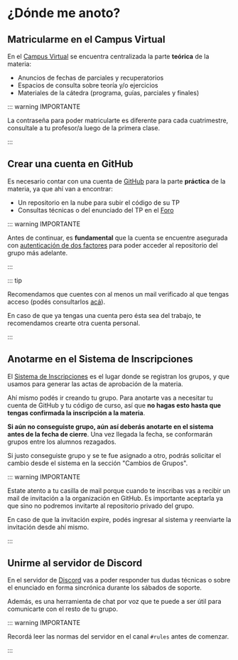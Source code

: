 # ¿Dónde me anoto?

## Matricularme en el Campus Virtual

En el [Campus Virtual](https://faq.utnso.com.ar/cv) se encuentra centralizada la
parte **teórica** de la materia:

- Anuncios de fechas de parciales y recuperatorios
- Espacios de consulta sobre teoría y/o ejercicios
- Materiales de la cátedra (programa, guías, parciales y finales)

::: warning IMPORTANTE

La contraseña para poder matricularte es diferente para cada cuatrimestre,
consultale a tu profesor/a luego de la primera clase.

:::

## Crear una cuenta en GitHub

Es necesario contar con una cuenta de [GitHub](https://github.com/) para la
parte **práctica** de la materia, ya que ahí van a encontrar:

- Un repositorio en la nube para subir el código de su TP
- Consultas técnicas o del enunciado del TP en el
  [Foro](https://faq.utnso.com.ar/foro)

::: warning IMPORTANTE

Antes de continuar, es **fundamental** que la cuenta se encuentre asegurada con
[autenticación de dos factores](https://docs.github.com/es/authentication/securing-your-account-with-two-factor-authentication-2fa)
para poder acceder al repositorio del grupo más adelante.

:::

::: tip

Recomendamos que cuentes con al menos un mail verificado al que tengas acceso
(podés consultarlos [acá](https://github.com/settings/emails)).

En caso de que ya tengas una cuenta pero ésta sea del trabajo, te recomendamos
crearte otra cuenta personal.

:::

## Anotarme en el Sistema de Inscripciones

El [Sistema de Inscripciones](https://faq.utnso.com.ar/inscripciones) es el lugar
donde se registran los grupos, y que usamos para generar las actas de aprobación
de la materia.

Ahí mismo podés ir creando tu grupo. Para anotarte vas a necesitar tu cuenta de
GitHub y tu código de curso, así que **no hagas esto hasta que tengas confirmada
la inscripción a la materia**.

**Si aún no conseguiste grupo, aún así deberás anotarte en el sistema antes de la
fecha de cierre**. Una vez llegada la fecha, se conformarán grupos entre los
alumnos rezagados. 

Si justo conseguiste grupo y se te fue asignado a otro, podrás solicitar el
cambio desde el sistema en la sección "Cambios de Grupos".

::: warning IMPORTANTE

Estate atento a tu casilla de mail porque cuando te inscribas vas a recibir un
mail de invitación a la organización en GitHub. Es importante aceptarla ya que
sino no podremos invitarte al repositorio privado del grupo.

En caso de que la invitación expire, podés ingresar al sistema y reenviarte la
invitación desde ahí mismo.

:::

## Unirme al servidor de Discord

En el servidor de [Discord](https://faq.utnso.com.ar/discord-invite) vas a poder
responder tus dudas técnicas o sobre el enunciado en forma sincrónica durante
los sábados de soporte.

Además, es una herramienta de chat por voz que te puede a ser útil para
comunicarte con el resto de tu grupo.

::: warning IMPORTANTE

Recordá leer las normas del servidor en el canal `#rules` antes de comenzar.

:::
